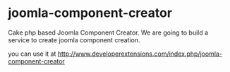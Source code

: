 joomla-component-creator
========================

Cake php based Joomla Component Creator.
We are going to build a service to create joomla component creation. 

you can use it at http://www.developerextensions.com/index.php/joomla-component-creator

